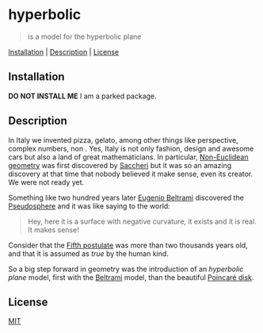 hyperbolic
===

> is a model for the hyperbolic plane

[Installation](#installation) |
[Description](#description) |
[License](#license)

## Installation

**DO NOT INSTALL ME** I am a parked package.

## Description

In Italy we invented pizza, gelato, among other things like perspective, complex numbers, non .
Yes, Italy is not only fashion, design and awesome cars but also a land of
great mathematicians.
In particular, [Non-Euclidean geometry][Non-Euclidean_geometry] was first
discovered by [Saccheri]
but it was so an amazing discovery at that time that nobody believed
it make sense, even its creator. We were not ready yet.

Something like two hundred years later [Eugenio Beltrami][Beltrami] discovered
the [Pseudosphere] and it was like saying to the world:

> Hey, here it is a surface with negative curvature, it exists and it is real. It makes sense!

Consider that the [Fifth postulate][Parallel_Postulate] was more than two
thousands years old,
and that it is assumed as *true* by the human kind.

So a big step forward in geometry was the introduction of an *hyperbolic plane*
model, first with the [Beltrami] model, than the beautiful [Poincaré disk][Poincaré_disk].

## License

[MIT](http://g14n.info/mit-license)

[Beltrami]: https://en.wikipedia.org/wiki/Eugenio_Beltrami "Beltrami"
[Beltrami-Klein]: https://en.wikipedia.org/wiki/Beltrami%E2%80%93Klein_model "Beltrami-Klein model"
[Non-Euclidean_geometry]: https://en.wikipedia.org/wiki/Non-Euclidean_geometry "Non-Euclidean geometry"
[Parallel_Postulate]: https://en.wikipedia.org/wiki/Parallel_postulate "Parallel postulate"
[Saccheri]: https://en.wikipedia.org/wiki/Giovanni_Girolamo_Saccheri "Saccheri"
[Poincaré_disk]: https://en.wikipedia.org/wiki/Poincar%C3%A9_disk_model "Poincaré disk"
[Pseudosphere]: https://en.wikipedia.org/wiki/Pseudosphere "Pseudosphere"
